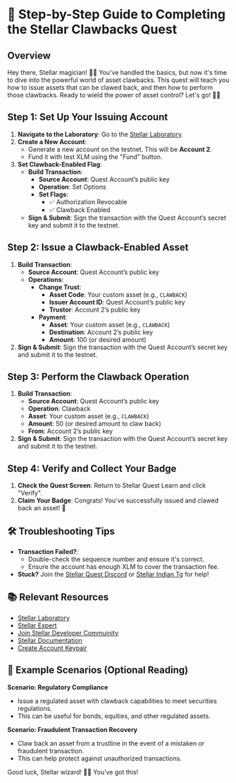 # 🚀 Step-by-Step Guide to Completing the Stellar Clawbacks Quest

## Overview
Hey there, Stellar magician! 🧙‍♂️ You've handled the basics, but now it's time to dive into the powerful world of asset clawbacks. This quest will teach you how to issue assets that can be clawed back, and then how to perform those clawbacks. Ready to wield the power of asset control? Let's go! 🧙‍♀️

## Step 1: Set Up Your Issuing Account
1. **Navigate to the Laboratory**: Go to the [Stellar Laboratory](https://www.stellar.org/laboratory/).
2. **Create a New Account**:
   - Generate a new account on the testnet. This will be **Account 2**.
   - Fund it with test XLM using the "Fund" button.
3. **Set Clawback-Enabled Flag**:
   - **Build Transaction**:
     - **Source Account**: Quest Account’s public key
     - **Operation**: Set Options
     - **Set Flags**:
       - ✅ Authorization Revocable
       - ✅ Clawback Enabled
   - **Sign & Submit**: Sign the transaction with the Quest Account’s secret key and submit it to the testnet.

## Step 2: Issue a Clawback-Enabled Asset
1. **Build Transaction**:
   - **Source Account**: Quest Account’s public key
   - **Operations**:
     - **Change Trust**:
       - **Asset Code**: Your custom asset (e.g., `CLAWBACK`)
       - **Issuer Account ID**: Quest Account’s public key
       - **Trustor**: Account 2’s public key
     - **Payment**:
       - **Asset**: Your custom asset (e.g., `CLAWBACK`)
       - **Destination**: Account 2’s public key
       - **Amount**: 100 (or desired amount)
2. **Sign & Submit**: Sign the transaction with the Quest Account’s secret key and submit it to the testnet.

## Step 3: Perform the Clawback Operation
1. **Build Transaction**:
   - **Source Account**: Quest Account’s public key
   - **Operation**: Clawback
   - **Asset**: Your custom asset (e.g., `CLAWBACK`)
   - **Amount**: 50 (or desired amount to claw back)
   - **From**: Account 2’s public key
2. **Sign & Submit**: Sign the transaction with the Quest Account’s secret key and submit it to the testnet.

## Step 4: Verify and Collect Your Badge
1. **Check the Quest Screen**: Return to Stellar Quest Learn and click "Verify".
2. **Claim Your Badge**: Congrats! You’ve successfully issued and clawed back an asset! 🎯

## 🛠️ Troubleshooting Tips
- **Transaction Failed?**:
  - Double-check the sequence number and ensure it's correct.
  - Ensure the account has enough XLM to cover the transaction fee.
- **Stuck?** Join the [Stellar Quest Discord](https://discord.gg/stellar) or [Stellar Indian Tg](https://t.me/stellarindia) for help!

## 📚 Relevant Resources
- [Stellar Laboratory](https://www.stellar.org/laboratory/)
- [Stellar Expert](https://stellar.expert/)
- [Join Stellar Developer Commuinity](https://discord.com/invite/stellardev)
- [Stellar Documentation](https://developers.stellar.org/docs/)
- [Create Account Keypair](https://lab.stellar.org/account/create)

## 🎯 Example Scenarios (Optional Reading)
**Scenario: Regulatory Compliance**
- Issue a regulated asset with clawback capabilities to meet securities regulations.
- This can be useful for bonds, equities, and other regulated assets.

**Scenario: Fraudulent Transaction Recovery**
- Claw back an asset from a trustline in the event of a mistaken or fraudulent transaction.
- This can help protect against unauthorized transactions.

Good luck, Stellar wizard! 🧙‍♂️ You’ve got this!